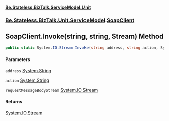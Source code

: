 #### [Be.Stateless.BizTalk.ServiceModel.Unit](README.md 'README')
### [Be.Stateless.BizTalk.Unit.ServiceModel](Be.Stateless.BizTalk.Unit.ServiceModel.md 'Be.Stateless.BizTalk.Unit.ServiceModel').[SoapClient](SoapClient.md 'Be.Stateless.BizTalk.Unit.ServiceModel.SoapClient')

## SoapClient.Invoke(string, string, Stream) Method

```csharp
public static System.IO.Stream Invoke(string address, string action, System.IO.Stream requestMessageBodyStream);
```
#### Parameters

<a name='Be.Stateless.BizTalk.Unit.ServiceModel.SoapClient.Invoke(string,string,System.IO.Stream).address'></a>

`address` [System.String](https://docs.microsoft.com/en-us/dotnet/api/System.String 'System.String')

<a name='Be.Stateless.BizTalk.Unit.ServiceModel.SoapClient.Invoke(string,string,System.IO.Stream).action'></a>

`action` [System.String](https://docs.microsoft.com/en-us/dotnet/api/System.String 'System.String')

<a name='Be.Stateless.BizTalk.Unit.ServiceModel.SoapClient.Invoke(string,string,System.IO.Stream).requestMessageBodyStream'></a>

`requestMessageBodyStream` [System.IO.Stream](https://docs.microsoft.com/en-us/dotnet/api/System.IO.Stream 'System.IO.Stream')

#### Returns
[System.IO.Stream](https://docs.microsoft.com/en-us/dotnet/api/System.IO.Stream 'System.IO.Stream')